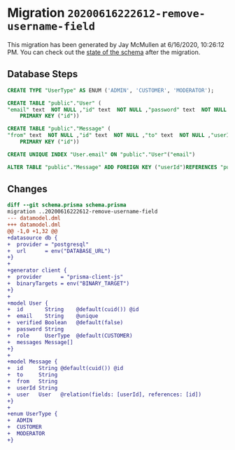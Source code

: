 # Migration `20200616222612-remove-username-field`

This migration has been generated by Jay McMullen at 6/16/2020, 10:26:12 PM.
You can check out the [state of the schema](./schema.prisma) after the migration.

## Database Steps

```sql
CREATE TYPE "UserType" AS ENUM ('ADMIN', 'CUSTOMER', 'MODERATOR');

CREATE TABLE "public"."User" (
"email" text  NOT NULL ,"id" text  NOT NULL ,"password" text  NOT NULL ,"role" "UserType" NOT NULL DEFAULT E'CUSTOMER',"verified" boolean  NOT NULL DEFAULT false,
    PRIMARY KEY ("id"))

CREATE TABLE "public"."Message" (
"from" text  NOT NULL ,"id" text  NOT NULL ,"to" text  NOT NULL ,"userId" text  NOT NULL ,
    PRIMARY KEY ("id"))

CREATE UNIQUE INDEX "User.email" ON "public"."User"("email")

ALTER TABLE "public"."Message" ADD FOREIGN KEY ("userId")REFERENCES "public"."User"("id") ON DELETE CASCADE  ON UPDATE CASCADE
```

## Changes

```diff
diff --git schema.prisma schema.prisma
migration ..20200616222612-remove-username-field
--- datamodel.dml
+++ datamodel.dml
@@ -1,0 +1,32 @@
+datasource db {
+  provider = "postgresql"
+  url      = env("DATABASE_URL")
+}
+
+generator client {
+  provider      = "prisma-client-js"
+  binaryTargets = env("BINARY_TARGET")
+}
+
+model User {
+  id       String    @default(cuid()) @id
+  email    String    @unique
+  verified Boolean   @default(false)
+  password String
+  role     UserType  @default(CUSTOMER)
+  messages Message[]
+}
+
+model Message {
+  id     String @default(cuid()) @id
+  to     String
+  from   String
+  userId String
+  user   User   @relation(fields: [userId], references: [id])
+}
+
+enum UserType {
+  ADMIN
+  CUSTOMER
+  MODERATOR
+}
```


